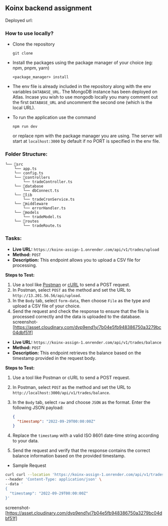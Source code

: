 ## Koinx backend assignment

Deployed url:

### How to use locally?

- Clone the repository

  ```
  git clone
  ```

- Install the packages using the package manager of your choice (eg: npm, pnpm, yarn)

  ```
  <package_manager> install
  ```

- The env file is already included in the repository along with the env variables `DATABASE_URL`. The MongoDB instance has been deployed on Atlas. Incase you wish to use mongodb locally you many comment out the first `DATABASE_URL` and uncomment the second one (which is the local URL).

- To run the application use the command
  ```
  npm run dev
  ```
  or replace npm with the package manager you are using. The server will start at `localhost:3000` by default if no PORT is specified in the env file.

### Folder Structure:

```
└── 📁src
    └── app.ts
    └── config.ts
    └── 📁controllers
        └── tradeController.ts
    └── 📁database
        └── dbConnect.ts
    └── 📁lib
        └── tradeCronService.ts
    └── 📁middleware
        └── errorHandler.ts
    └── 📁models
        └── tradeModel.ts
    └── 📁routes
        └── tradeRoute.ts
```

### Tasks:

- **Live URL:** `https://koinx-assign-1.onrender.com/api/v1/trades/upload`
- **Method:** `POST`
- **Description:** This endpoint allows you to upload a CSV file for processing.

**Steps to Test:**

1.  Use a tool like [Postman](https://www.postman.com/) or [cURL](https://curl.se/) to send a POST request.
2.  In Postman, select `POST` as the method and set the URL to `http://13.201.56.56/api/upload`.
3.  In the `Body` tab, select `form-data`, then choose `File` as the type and upload a CSV file of your choice.
4.  Send the request and check the response to ensure that the file is processed correctly and the data is uploaded to the database.
    screenshot-[https://asset.cloudinary.com/dvp9end1y/7b04e5fb948386750a3279bc04dbf51f]

- **Live URL:** `https://koinx-assign-1.onrender.com/api/v1/trades/balance`
- **Method:** `POST`
- **Description:** This endpoint retrieves the balance based on the timestamp provided in the request body.

**Steps to Test:**

1.  Use a tool like Postman or cURL to send a POST request.
2.  In Postman, select `POST` as the method and set the URL to `http://localhost:3000/api/v1/trades/balance`.
3.  In the `Body` tab, select `raw` and choose `JSON` as the format. Enter the following JSON payload:

    ```json
    {
      "timestamp": "2022-09-29T00:00:00Z"
    }
    ```

4.  Replace the `timestamp` with a valid ISO 8601 date-time string according to your data.
5.  Send the request and verify that the response contains the correct balance information based on the provided timestamp.

- Sample Request

```bash
curl curl --location 'https://koinx-assign-1.onrender.com/api/v1/trades/balance' \
--header 'Content-Type: application/json' \
--data '
{
  "timestamp": "2022-09-29T00:00:00Z"
}'
```

screenshot-[https://asset.cloudinary.com/dvp9end1y/7b04e5fb948386750a3279bc04dbf51f]
